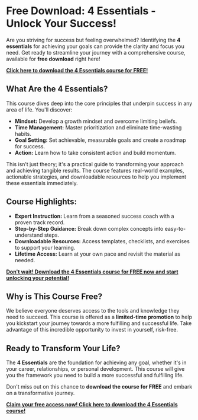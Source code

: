 # Free Download: 4 Essentials - Unlock Your Success!

Are you striving for success but feeling overwhelmed? Identifying the **4 essentials** for achieving your goals can provide the clarity and focus you need. Get ready to streamline your journey with a comprehensive course, available for **free download** right here!

[**Click here to download the 4 Essentials course for FREE!**](https://udemywork.com/4-essentials)

## What Are the 4 Essentials?

This course dives deep into the core principles that underpin success in any area of life. You'll discover:

*   **Mindset:** Develop a growth mindset and overcome limiting beliefs.
*   **Time Management:** Master prioritization and eliminate time-wasting habits.
*   **Goal Setting:** Set achievable, measurable goals and create a roadmap for success.
*   **Action:** Learn how to take consistent action and build momentum.

This isn’t just theory; it's a practical guide to transforming your approach and achieving tangible results. The course features real-world examples, actionable strategies, and downloadable resources to help you implement these essentials immediately.

## Course Highlights:

*   **Expert Instruction:** Learn from a seasoned success coach with a proven track record.
*   **Step-by-Step Guidance:** Break down complex concepts into easy-to-understand steps.
*   **Downloadable Resources:** Access templates, checklists, and exercises to support your learning.
*   **Lifetime Access:** Learn at your own pace and revisit the material as needed.

[**Don't wait! Download the 4 Essentials course for FREE now and start unlocking your potential!**](https://udemywork.com/4-essentials)

## Why is This Course Free?

We believe everyone deserves access to the tools and knowledge they need to succeed. This course is offered as a **limited-time promotion** to help you kickstart your journey towards a more fulfilling and successful life. Take advantage of this incredible opportunity to invest in yourself, risk-free.

## Ready to Transform Your Life?

The **4 Essentials** are the foundation for achieving any goal, whether it's in your career, relationships, or personal development. This course will give you the framework you need to build a more successful and fulfilling life.

Don't miss out on this chance to **download the course for FREE** and embark on a transformative journey.

[**Claim your free access now! Click here to download the 4 Essentials course!**](https://udemywork.com/4-essentials)
